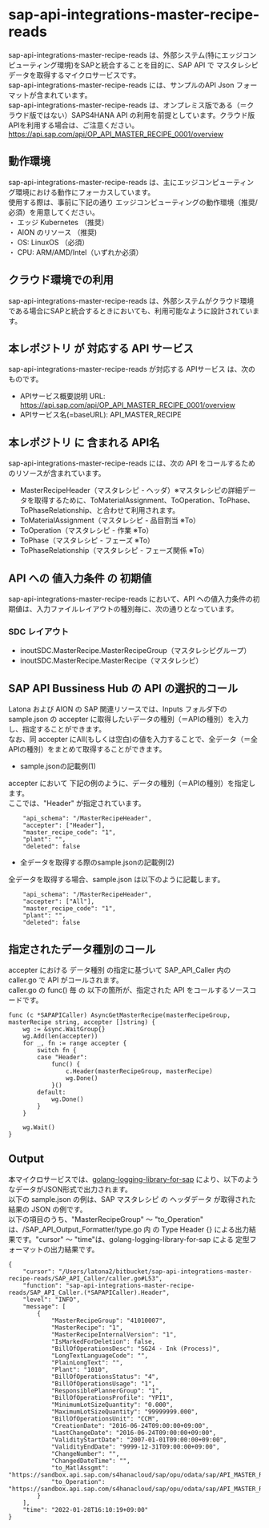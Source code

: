 # sap-api-integrations-master-recipe-reads
sap-api-integrations-master-recipe-reads は、外部システム(特にエッジコンピューティング環境)をSAPと統合することを目的に、SAP API で マスタレシピデータを取得するマイクロサービスです。    
sap-api-integrations-master-recipe-reads には、サンプルのAPI Json フォーマットが含まれています。   
sap-api-integrations-master-recipe-reads は、オンプレミス版である（＝クラウド版ではない）SAPS4HANA API の利用を前提としています。クラウド版APIを利用する場合は、ご注意ください。    
https://api.sap.com/api/OP_API_MASTER_RECIPE_0001/overview

## 動作環境  
sap-api-integrations-master-recipe-reads は、主にエッジコンピューティング環境における動作にフォーカスしています。  
使用する際は、事前に下記の通り エッジコンピューティングの動作環境（推奨/必須）を用意してください。  
・ エッジ Kubernetes （推奨）    
・ AION のリソース （推奨)    
・ OS: LinuxOS （必須）    
・ CPU: ARM/AMD/Intel（いずれか必須）　　

## クラウド環境での利用
sap-api-integrations-master-recipe-reads は、外部システムがクラウド環境である場合にSAPと統合するときにおいても、利用可能なように設計されています。  

## 本レポジトリ が 対応する API サービス
sap-api-integrations-master-recipe-reads が対応する APIサービス は、次のものです。

* APIサービス概要説明 URL: https://api.sap.com/api/OP_API_MASTER_RECIPE_0001/overview  
* APIサービス名(=baseURL): API_MASTER_RECIPE

## 本レポジトリ に 含まれる API名
sap-api-integrations-master-recipe-reads には、次の API をコールするためのリソースが含まれています。  

* MasterRecipeHeader（マスタレシピ - ヘッダ）※マスタレシピの詳細データを取得するために、ToMaterialAssignment、ToOperation、ToPhase、ToPhaseRelationship、と合わせて利用されます。
* ToMaterialAssignment（マスタレシピ - 品目割当 ※To）
* ToOperation（マスタレシピ - 作業 ※To）
* ToPhase（マスタレシピ - フェーズ ※To）
* ToPhaseRelationship（マスタレシピ - フェーズ関係 ※To）

## API への 値入力条件 の 初期値
sap-api-integrations-master-recipe-reads において、API への値入力条件の初期値は、入力ファイルレイアウトの種別毎に、次の通りとなっています。  

### SDC レイアウト

* inoutSDC.MasterRecipe.MasterRecipeGroup（マスタレシピグループ）
* inoutSDC.MasterRecipe.MasterRecipe（マスタレシピ）

## SAP API Bussiness Hub の API の選択的コール

Latona および AION の SAP 関連リソースでは、Inputs フォルダ下の sample.json の accepter に取得したいデータの種別（＝APIの種別）を入力し、指定することができます。  
なお、同 accepter にAll(もしくは空白)の値を入力することで、全データ（＝全APIの種別）をまとめて取得することができます。  

* sample.jsonの記載例(1)  

accepter において 下記の例のように、データの種別（＝APIの種別）を指定します。  
ここでは、"Header" が指定されています。

```
	"api_schema": "/MasterRecipeHeader",
	"accepter": ["Header"],
	"master_recipe_code": "1",
	"plant": "",
	"deleted": false
```
  
* 全データを取得する際のsample.jsonの記載例(2)  

全データを取得する場合、sample.json は以下のように記載します。  

```
	"api_schema": "/MasterRecipeHeader",
	"accepter": ["All"],
	"master_recipe_code": "1",
	"plant": "",
	"deleted": false
```

## 指定されたデータ種別のコール

accepter における データ種別 の指定に基づいて SAP_API_Caller 内の caller.go で API がコールされます。  
caller.go の func() 毎 の 以下の箇所が、指定された API をコールするソースコードです。  

```
func (c *SAPAPICaller) AsyncGetMasterRecipe(masterRecipeGroup, masterRecipe string, accepter []string) {
	wg := &sync.WaitGroup{}
	wg.Add(len(accepter))
	for _, fn := range accepter {
		switch fn {
		case "Header":
			func() {
				c.Header(masterRecipeGroup, masterRecipe)
				wg.Done()
			}()
		default:
			wg.Done()
		}
	}

	wg.Wait()
}
```

## Output  
本マイクロサービスでは、[golang-logging-library-for-sap](https://github.com/latonaio/golang-logging-library-for-sap) により、以下のようなデータがJSON形式で出力されます。  
以下の sample.json の例は、SAP マスタレシピ の ヘッダデータ が取得された結果の JSON の例です。  
以下の項目のうち、"MasterRecipeGroup" ～ "to_Operation" は、/SAP_API_Output_Formatter/type.go 内 の Type Header {} による出力結果です。"cursor" ～ "time"は、golang-logging-library-for-sap による 定型フォーマットの出力結果です。  

```
{
	"cursor": "/Users/latona2/bitbucket/sap-api-integrations-master-recipe-reads/SAP_API_Caller/caller.go#L53",
	"function": "sap-api-integrations-master-recipe-reads/SAP_API_Caller.(*SAPAPICaller).Header",
	"level": "INFO",
	"message": [
		{
			"MasterRecipeGroup": "41010007",
			"MasterRecipe": "1",
			"MasterRecipeInternalVersion": "1",
			"IsMarkedForDeletion": false,
			"BillOfOperationsDesc": "SG24 - Ink (Process)",
			"LongTextLanguageCode": "",
			"PlainLongText": "",
			"Plant": "1010",
			"BillOfOperationsStatus": "4",
			"BillOfOperationsUsage": "1",
			"ResponsiblePlannerGroup": "1",
			"BillOfOperationsProfile": "YPI1",
			"MinimumLotSizeQuantity": "0.000",
			"MaximumLotSizeQuantity": "99999999.000",
			"BillOfOperationsUnit": "CCM",
			"CreationDate": "2016-06-24T09:00:00+09:00",
			"LastChangeDate": "2016-06-24T09:00:00+09:00",
			"ValidityStartDate": "2007-01-01T09:00:00+09:00",
			"ValidityEndDate": "9999-12-31T09:00:00+09:00",
			"ChangeNumber": "",
			"ChangedDateTime": "",
			"to_MatlAssgmt": "https://sandbox.api.sap.com/s4hanacloud/sap/opu/odata/sap/API_MASTER_RECIPE/MasterRecipeHeader(MasterRecipeGroup='41010007',MasterRecipe='1',MasterRecipeInternalVersion='1')/to_MatlAssgmt",
			"to_Operation": "https://sandbox.api.sap.com/s4hanacloud/sap/opu/odata/sap/API_MASTER_RECIPE/MasterRecipeHeader(MasterRecipeGroup='41010007',MasterRecipe='1',MasterRecipeInternalVersion='1')/to_Operation"
		}
	],
	"time": "2022-01-28T16:10:19+09:00"
}
```
